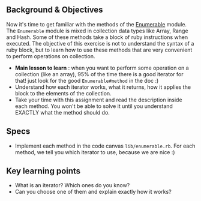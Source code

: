 ## Background & Objectives

Now it's time to get familiar with the methods of the [Enumerable](http://ruby-doc.org/core-2.5.3/Enumerable.html) module. The `Enumerable` module is mixed in collection data types like Array, Range and Hash. Some of these methods take a block of ruby instructions when executed. The objective of this exercise is not to understand the syntax of a ruby block, but to learn how to use these methods that are very convenient to perform operations on collection.

- **Main lesson to learn** : when you want to perform some operation on a collection (like an array), 95% of the time there is a good iterator for that! just look for the good `Enumerable#method` in the doc :)
- Understand how each iterator works, what it returns, how it applies the block to the elements of the collection.
- Take your time with this assignment and read the description inside each method. You won't be able to solve it until you understand EXACTLY what the method should do.

## Specs

- Implement each method in the code canvas `lib/enumerable.rb`. For each method, we tell you which iterator to use, because we are nice :)

## Key learning points

- What is an iterator? Which ones do you know?
- Can you choose one of them and explain exactly how it works?
